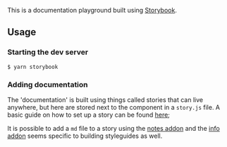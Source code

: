 This is a documentation playground built using [Storybook](https://storybook.js.org/).

## Usage

### Starting the dev server
```
$ yarn storybook
```

### Adding documentation
The 'documentation' is built using things called stories that can live anywhere, but here are stored next to the component in a `story.js` file. A basic guide on how to set up a story can be found [here](https://www.learnstorybook.com/react/en/simple-component/);

It is possible to add a `md` file to a story using the [notes addon](https://github.com/storybookjs/storybook/tree/master/addons/notes) and the [info addon](https://github.com/storybookjs/storybook/tree/master/addons/info) seems specific to building styleguides as well.